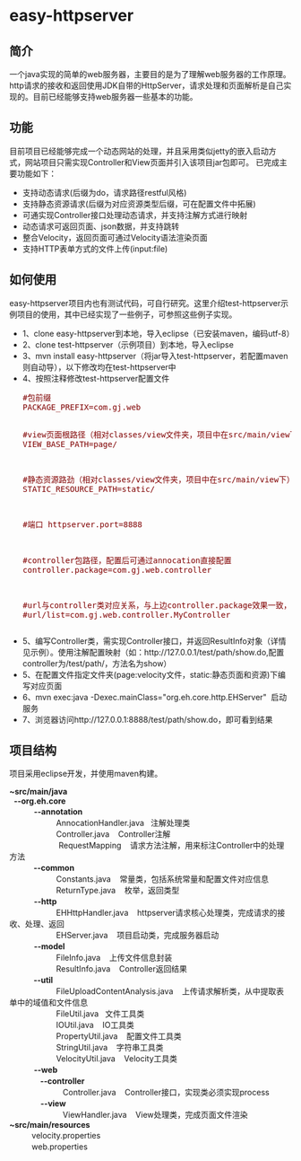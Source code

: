 easy-httpserver
=================

简介
-----------------
一个java实现的简单的web服务器，主要目的是为了理解web服务器的工作原理。http请求的接收和返回使用JDK自带的HttpServer，请求处理和页面解析是自己实现的。目前已经能够支持web服务器一些基本的功能。

功能
-----------------
目前项目已经能够完成一个动态网站的处理，并且采用类似jetty的嵌入启动方式，网站项目只需实现Controller和View页面并引入该项目jar包即可。
已完成主要功能如下：
<ul>
	<li>支持动态请求(后缀为do，请求路径restful风格)</li>
	<li>支持静态资源请求(后缀为对应资源类型后缀，可在配置文件中拓展)</li>
	<li>可通实现Controller接口处理动态请求，并支持注解方式进行映射</li>
	<li>动态请求可返回页面、json数据，并支持跳转</li>
	<li>整合Velocity，返回页面可通过Velocity语法渲染页面</li>
	<li>支持HTTP表单方式的文件上传(input:file)</li>
</ul>

如何使用
-----------------
easy-httpserver项目内也有测试代码，可自行研究。这里介绍test-httpserver示例项目的使用，其中已经实现了一些例子，可参照这些例子实现。
<ul>
<li>1、clone easy-httpserver到本地，导入eclipse（已安装maven，编码utf-8）</li>
<li>2、clone test-httpserver（示例项目）到本地，导入eclipse</li>
<li>3、mvn install&nbsp;easy-httpserver（将jar导入test-httpserver，若配置maven则自动导），以下修改均在test-httpserver中</li>
<li>4、按照注释修改test-httpserver配置文件<br />
<div class="cnblogs_code">
<pre><span style="color: #800000;">#包前缀
PACKAGE_PREFIX=com.gj.web

#view页面根路径（相对classes/view文件夹，项目中在src/main/view下）
VIEW_BASE_PATH=page/

#静态资源路劲（相对classes/view文件夹，项目中在src/main/view下）
STATIC_RESOURCE_PATH=static/

#端口
httpserver.port=8888

#controller包路径，配置后可通过annocation直接配置
controller.package=com.gj.web.controller

#url与controller类对应关系，与上边controller.package效果一致，二选一，格式："url"+url路径+&ldquo;=&rdquo;+对应controller路径
#url/list=com.gj.web.controller.MyController</span></pre>
</div>
</li>
<li>5、编写Controller类，需实现Controller接口，并返回ResultInfo对象（详情见示例）。使用注解配置映射（如：http://127.0.0.1/test/path/show.do,配置controller为/test/path/，方法名为show）</li>
<li>5、在配置文件指定文件夹(page:velocity文件，static:静态页面和资源)下编写对应页面</li>
<li>6、mvn&nbsp;exec:java -Dexec.mainClass="org.eh.core.http.EHServer" &nbsp;启动服务</li>
<li>7、浏览器访问http://127.0.0.1:8888/test/path/show.do，即可看到结果</li>
</ul>

项目结构
-----------------
项目采用eclipse开发，并使用maven构建。
<p><strong>~src/main/java</strong><br />&nbsp; <strong>--org.eh.core</strong><br />&nbsp; &nbsp;　　 <strong>--annotation</strong><br />&nbsp; &nbsp; &nbsp; &nbsp;　　　　AnnocationHandler.java &nbsp; 注解处理类<br />&nbsp; &nbsp; &nbsp; &nbsp;　　　　Controller.java &nbsp; &nbsp;Controller注解<br />　　　　　　&nbsp;RequestMapping &nbsp; &nbsp;请求方法注解，用来标注Controller中的处理方法<br />&nbsp; &nbsp;<strong> 　　--common</strong><br />&nbsp; &nbsp; &nbsp; &nbsp;　　　　Constants.java &nbsp; &nbsp;常量类，包括系统常量和配置文件对应信息<br />&nbsp; &nbsp; &nbsp; &nbsp;　　　　ReturnType.java &nbsp; &nbsp;枚举，返回类型<br />&nbsp; &nbsp; 　　<strong>--http</strong><br />&nbsp; &nbsp; &nbsp; &nbsp;　　　　EHHttpHandler.java &nbsp; &nbsp;httpserver请求核心处理类，完成请求的接收、处理、返回<br />&nbsp; &nbsp; &nbsp; &nbsp;　　　　EHServer.java &nbsp; &nbsp;项目启动类，完成服务器启动<br />&nbsp; &nbsp; 　<strong>　--model</strong><br />&nbsp; &nbsp; &nbsp; &nbsp;　　　　FileInfo.java &nbsp; &nbsp;上传文件信息封装<br />&nbsp; &nbsp; &nbsp; &nbsp;　　　　ResultInfo.java &nbsp; &nbsp;Controller返回结果<br />&nbsp; &nbsp;　　<strong> --util</strong><br />&nbsp; &nbsp; &nbsp; &nbsp;　　　　FileUploadContentAnalysis.java &nbsp; &nbsp;上传请求解析类，从中提取表单中的域值和文件信息<br />&nbsp; &nbsp; &nbsp; &nbsp;　　　　FileUtil.java &nbsp; 文件工具类<br />&nbsp; &nbsp; &nbsp; &nbsp;　　　　IOUtil.java &nbsp; &nbsp;IO工具类<br />&nbsp; &nbsp; &nbsp; &nbsp;　　　　PropertyUtil.java &nbsp; &nbsp;配置文件工具类<br />&nbsp; &nbsp; &nbsp; &nbsp;　　　　StringUtil.java &nbsp; &nbsp;字符串工具类<br />&nbsp; &nbsp; &nbsp; &nbsp;　　　　VelocityUtil.java &nbsp; &nbsp;Velocity工具类<br />&nbsp; &nbsp;　　 <strong>--web</strong><br />&nbsp; &nbsp; &nbsp; 　　<strong>&nbsp;--controller</strong><br />&nbsp; &nbsp; &nbsp; &nbsp; &nbsp; 　　　　Controller.java &nbsp; &nbsp;Controller接口，实现类必须实现process<br />&nbsp; &nbsp; &nbsp; &nbsp;　　<strong>--view</strong><br />&nbsp; &nbsp; &nbsp; &nbsp; &nbsp; 　　　　ViewHandler.java &nbsp; &nbsp;View处理类，完成页面文件渲染<br /><strong>~src/main/resources</strong><br />　　 &nbsp;&nbsp;velocity.properties<br /><em id="__mceDel">　　 &nbsp;&nbsp;</em>web.properties</p>

      

